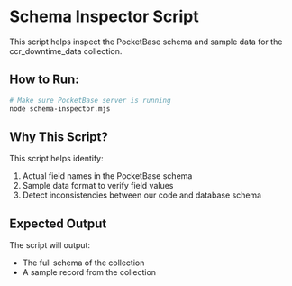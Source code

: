 # Schema Inspector Script

This script helps inspect the PocketBase schema and sample data for the ccr_downtime_data collection.

## How to Run:

```bash
# Make sure PocketBase server is running
node schema-inspector.mjs
```

## Why This Script?

This script helps identify:

1. Actual field names in the PocketBase schema
2. Sample data format to verify field values
3. Detect inconsistencies between our code and database schema

## Expected Output

The script will output:

- The full schema of the collection
- A sample record from the collection
